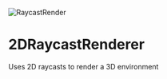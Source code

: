 ![RaycastRender](https://user-images.githubusercontent.com/66754574/124806828-03914b80-df55-11eb-819a-d123ad5a267f.png)
# 2DRaycastRenderer
Uses 2D raycasts to render a 3D environment
